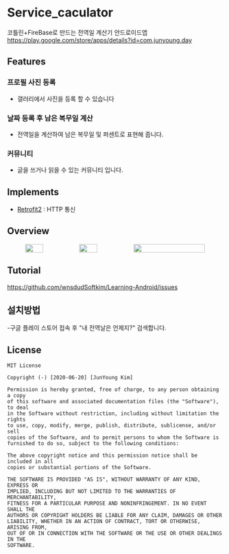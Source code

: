 # Service_caculator
코틀린+FireBase로 만드는 전역일 계산기 안드로이드앱  
https://play.google.com/store/apps/details?id=com.junyoung.day
## Features
### 프로필 사진 등록
 - 갤러리에서 사진을 등록 할 수 있습니다
### 날짜 등록 후 남은 복무일 계산
 - 전역일을 계산하여 남은 복무일 및 퍼센트로 표현해 줍니다.
### 커뮤니티
 - 글을 쓰거나 읽을 수 있는 커뮤니티 입니다.

## Implements
- [Retrofit2](https://github.com/square/retrofit) : HTTP 통신

## Overview

<div style="display:flex;width:100%;text-align:center;">
  <img src="https://user-images.githubusercontent.com/48875061/85221918-a7639400-b3f2-11ea-92ee-0f708c6b5366.jpg" width="33%"/>
  

  <img src="https://user-images.githubusercontent.com/48875061/85221920-a894c100-b3f2-11ea-9f22-4788af634eb7.jpg" width="33%"/>
  <img src="https://user-images.githubusercontent.com/48875061/85221923-aa5e8480-b3f2-11ea-858a-a291a3d9b46e.jpg" width="66%"/>
</div>  

## Tutorial
https://github.com/wnsdudSoftkim/Learning-Android/issues

## 설치방법
-구글 플레이 스토어 접속 후 "내 전역날은 언제지?" 검색합니다.
## License
```
MIT License

Copyright (-) [2020-06-20] [JunYoung Kim]

Permission is hereby granted, free of charge, to any person obtaining a copy
of this software and associated documentation files (the "Software"), to deal
in the Software without restriction, including without limitation the rights
to use, copy, modify, merge, publish, distribute, sublicense, and/or sell
copies of the Software, and to permit persons to whom the Software is
furnished to do so, subject to the following conditions:

The above copyright notice and this permission notice shall be included in all
copies or substantial portions of the Software.

THE SOFTWARE IS PROVIDED "AS IS", WITHOUT WARRANTY OF ANY KIND, EXPRESS OR
IMPLIED, INCLUDING BUT NOT LIMITED TO THE WARRANTIES OF MERCHANTABILITY,
FITNESS FOR A PARTICULAR PURPOSE AND NONINFRINGEMENT. IN NO EVENT SHALL THE
AUTHORS OR COPYRIGHT HOLDERS BE LIABLE FOR ANY CLAIM, DAMAGES OR OTHER
LIABILITY, WHETHER IN AN ACTION OF CONTRACT, TORT OR OTHERWISE, ARISING FROM,
OUT OF OR IN CONNECTION WITH THE SOFTWARE OR THE USE OR OTHER DEALINGS IN THE
SOFTWARE.
```
